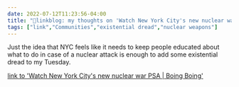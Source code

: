 ```yaml
---
date: 2022-07-12T11:23:56-04:00
title: "🔗linkblog: my thoughts on 'Watch New York City's new nuclear war PSA | Boing Boing'"
tags: ["link","Communities","existential dread","nuclear weapons"]
---
```

Just the idea that NYC feels like it needs to keep people educated about what to do in case of a nuclear attack is enough to add some existential dread to my Tuesday.
 

[link to 'Watch New York City's new nuclear war PSA | Boing Boing'](https://boingboing.net/2022/07/12/watch-new-york-citys-new-nuclear-war-psa.html)

